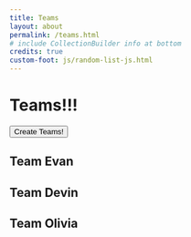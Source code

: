 ```yaml
---
title: Teams
layout: about
permalink: /teams.html
# include CollectionBuilder info at bottom
credits: true
custom-foot: js/random-list-js.html
---
```


# Teams!!! 


<button class="btn btn-lg btn-outline-success" onclick="assignTeams()">Create Teams!</button>
<h2>Team Evan</h2>
<ul id="teamEvan"></ul>
<h2>Team Devin</h2>
<ul id="teamDevin"></ul>
<h2>Team Olivia</h2>
<ul id="teamOlivia"></ul>